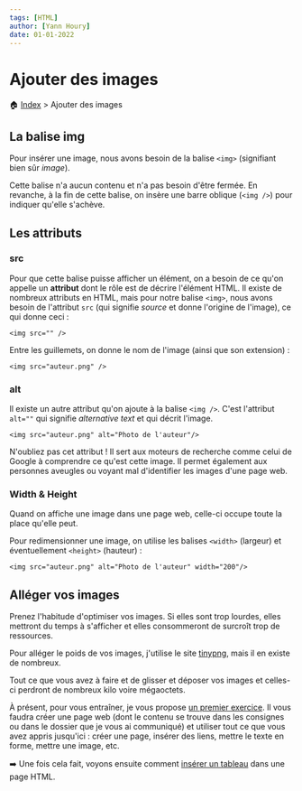 ```yaml
---
tags: [HTML]
author: [Yann Houry]
date: 01-01-2022
---
```


# Ajouter des images

🏠 [Index](https://github.com/YannHY/html-css-js/blob/main/index.md) > Ajouter des images

## La balise img
Pour insérer une image, nous avons besoin de la balise `<img>` (signifiant bien sûr *image*).

Cette balise n'a aucun contenu et n'a pas besoin d'être fermée. En revanche, à la fin de cette balise, on insère une barre oblique (`<img />`) pour indiquer qu'elle s'achève.

## Les attributs
### src
Pour que cette balise puisse afficher un élément, on a besoin de ce qu'on appelle un **attribut** dont le rôle est de décrire l'élément HTML. Il existe de nombreux attributs en HTML, mais pour notre balise `<img>`, nous avons besoin de l'attribut `src` (qui signifie *source* et donne l'origine de l'image), ce qui donne ceci :

`<img src="" />`

Entre les guillemets, on donne le nom de l'image (ainsi que son extension) :

`<img src="auteur.png" />`

### alt
Il existe un autre attribut qu'on ajoute à la balise `<img />`. C'est l'attribut `alt=""` qui signifie *alternative text*  et qui décrit l'image.

`<img src="auteur.png" alt="Photo de l'auteur"/>`

N'oubliez pas cet attribut ! Il sert aux moteurs de recherche comme celui de Google à comprendre ce qu'est cette image. Il permet également aux personnes aveugles ou voyant mal d'identifier les images d'une page web.

### Width & Height
Quand on affiche une image dans une page web, celle-ci occupe toute la place qu'elle peut.

Pour redimensionner une image, on utilise les balises `<width>` (largeur) et éventuellement `<height>` (hauteur) :

`<img src="auteur.png" alt="Photo de l'auteur" width="200"/>`

## Alléger vos images
Prenez l'habitude d'optimiser vos images. Si elles sont trop lourdes, elles mettront du temps à s'afficher et elles consommeront de surcroît trop de ressources.

Pour alléger le poids de vos images, j'utilise le site [tinypng](https://tinypng.com), mais il en existe de nombreux.

Tout ce que vous avez à faire et de glisser et déposer vos images et celles-ci perdront de nombreux kilo voire mégaoctets.

À présent, pour vous entraîner, je vous propose [un premier exercice](https://github.com/YannHY/html-css-js/blob/main/Exercices/Exercice%201.md). Il vous faudra créer une page web (dont le contenu se trouve dans les consignes ou dans le dossier que je vous ai communiqué) et utiliser tout ce que vous avez appris jusqu'ici : créer une page, insérer des liens, mettre le texte en forme, mettre une image, etc.

➡️ Une fois cela fait, voyons ensuite comment [insérer un tableau](https://github.com/YannHY/html-css-js/blob/main/1.%20Première%20partie/1.10%20Insérer%20un%20tableau.md) dans une page HTML.


